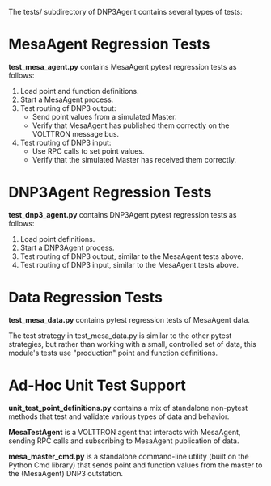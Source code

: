 The tests/ subdirectory of DNP3Agent contains several types of tests:

# MesaAgent Regression Tests

**test_mesa_agent.py** contains MesaAgent pytest regression tests as follows:

1. Load point and function definitions.
2. Start a MesaAgent process.
3. Test routing of DNP3 output:
    - Send point values from a simulated Master.
    - Verify that MesaAgent has published them correctly on the VOLTTRON message bus.
4. Test routing of DNP3 input:
    - Use RPC calls to set point values.
    - Verify that the simulated Master has received them correctly.

# DNP3Agent Regression Tests

**test_dnp3_agent.py** contains DNP3Agent pytest regression tests as follows:

1. Load point definitions.
2. Start a DNP3Agent process.
3. Test routing of DNP3 output, similar to the MesaAgent tests above.
4. Test routing of DNP3 input, similar to the MesaAgent tests above.

# Data Regression Tests

**test_mesa_data.py** contains pytest regression tests of MesaAgent data.

The test strategy in test_mesa_data.py is similar to the other pytest strategies,
but rather than working with a small, controlled set of data, this module's tests
use "production" point and function definitions.

# Ad-Hoc Unit Test Support

**unit_test_point_definitions.py** contains a mix of standalone non-pytest
methods that test and validate various types of data and behavior.

**MesaTestAgent** is a VOLTTRON agent that interacts with MesaAgent, sending
RPC calls and subscribing to MesaAgent publication of data.

**mesa_master_cmd.py** is a standalone command-line utility (built on the Python
Cmd library) that sends point and function values from the master to 
the (MesaAgent) DNP3 outstation.

